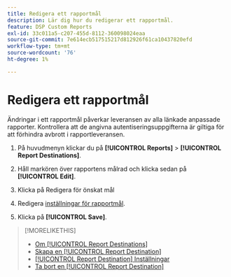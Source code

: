 ```yaml
---
title: Redigera ett rapportmål
description: Lär dig hur du redigerar ett rapportmål.
feature: DSP Custom Reports
exl-id: 33c011a5-c207-455d-8112-360098024eaa
source-git-commit: 7e614ecb517515217d812926f61ca10437820efd
workflow-type: tm+mt
source-wordcount: '76'
ht-degree: 1%

---
```


# Redigera ett rapportmål

Ändringar i ett rapportmål påverkar leveransen av alla länkade anpassade rapporter. Kontrollera att de angivna autentiseringsuppgifterna är giltiga för att förhindra avbrott i rapportleveransen.

1. På huvudmenyn klickar du på **[!UICONTROL Reports]** > **[!UICONTROL Report Destinations]**.

1. Håll markören över rapportens målrad och klicka sedan på **[!UICONTROL Edit]**.

1. Klicka på Redigera för önskat mål

1. Redigera [inställningar för rapportmål](/help/dsp/reports/report-destinations/report-destination-settings.md).

1. Klicka på **[!UICONTROL Save]**.

>[!MORELIKETHIS]
>
>* [Om [!UICONTROL Report Destinations]](/help/dsp/reports/report-destinations/report-destination-about.md)
>* [Skapa en [!UICONTROL Report Destination]](/help/dsp/reports/report-destinations/report-destination-create.md)
>* [[!UICONTROL Report Destination] Inställningar](/help/dsp/reports/report-destinations/report-destination-settings.md)
>* [Ta bort en [!UICONTROL Report Destination]](/help/dsp/reports/report-destinations/report-destination-delete.md)

